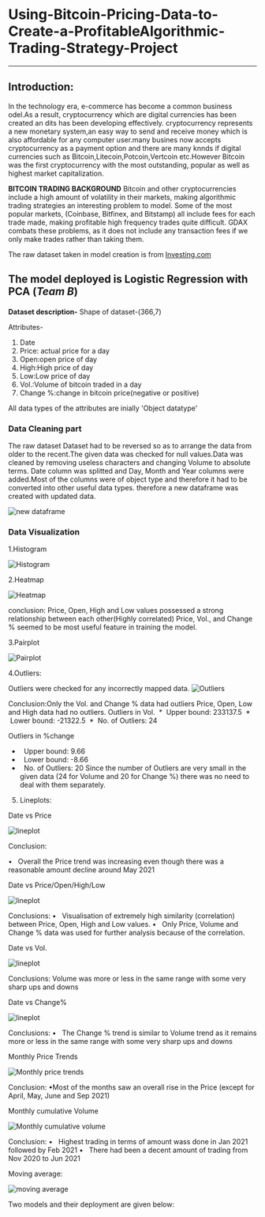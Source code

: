 # Using-Bitcoin-Pricing-Data-to-Create-a-ProfitableAlgorithmic-Trading-Strategy-Project
***

## **Introduction:**
In the technology era, e-commerce has become a common business odel.As a result, cryptocurrency which are digital currencies has been created an dits has been developing effectively. cryptocurrency represents a new monetary system,an easy way to send and receive money which is also affordable for any computer user.many busines now accepts cryptocurrency as a payment option and there are many knnds if digital currencies such as Bitcoin,Litecoin,Potcoin,Vertcoin etc.However Bitcoin was the first cryptocurrency with the most outstanding, popular as well as highest market capitalization.

**BITCOIN TRADING BACKGROUND**
Bitcoin and other cryptocurrencies include a high amount of volatility in their
markets, making algorithmic trading strategies an interesting problem to
model. Some of the most popular markets, (Coinbase, Bitfinex, and Bitstamp) 
all include fees for each trade made, making profitable high frequency trades
quite difficult. GDAX combats these problems, as it does not include any
transaction fees if we only make trades rather than taking them.

The raw dataset taken in model creation is from 
[Investing.com](https://in.investing.com/crypto/bitcoin/historical-data)

###
The model deployed is **Logistic Regression with PCA** (_Team B_)
---

####
**Dataset description-**
Shape of dataset-(366,7)

Attributes-
1. Date 
2. Price: actual price for a day
3. Open:open price of day
4. High:High price of day
5. Low:Low price of day
6. Vol.:Volume of bitcoin traded in a day
7. Change %:change in bitcoin price(negative or positive)

All data types of the attributes are inially 'Object datatype'

###

### Data Cleaning part

The raw dataset Dataset had to be reversed so as to arrange the data from older to the recent.The given data was checked for null values.Data was cleaned by removing useless characters and changing Volume to absolute terms.
Date column was splitted and Day, Month and Year columns were added.Most of the columns were of object type and therefore it had to be converted into other useful data types.
therefore a new dataframe was created with updated data.

![new dataframe](images/Picture1.png)

### Data Visualization
1.Histogram

![Histogram](images/Picture2.png)

2.Heatmap

![Heatmap](images/Picture3.png)

conclusion: Price, Open, High and Low values possessed a strong relationship between each other(Highly correlated)
Price, Vol., and Change % seemed to be most useful feature in training the model.

3.Pairplot

![Pairplot](images/Picture4.png)

4.Outliers:

Outliers were checked for any incorrectly mapped data.
![Outliers](images/Picture5.png)

Conclusion:Only the Vol. and Change % data had outliers
Price, Open, Low and High data had no outliers.
Outliers in Vol.
 *  Upper bound: 233137.5
 *  Lower bound: -21322.5
 *  No. of Outliers: 24

Outliers in %change

*   Upper bound: 9.66
*   Lower bound: -8.66
*   No. of Outliers: 20
Since the number of Outliers are very small in the given data (24 for Volume and 20 for Change %) there was no need to deal with them separately.

5. Lineplots:

Date vs Price

![lineplot](images/Picture6.png)

Conclusion:

•   Overall the Price trend was increasing even though there was a reasonable amount decline around May 2021

Date vs Price/Open/High/Low

![lineplot](images/Picture7.png)

Conclusions:
•   Visualisation of extremely high similarity (correlation) between Price, Open, High and Low values.
•   Only Price, Volume and Change % data was used for further analysis because of the correlation.

Date vs Vol.

![lineplot](images/Picture8.png)

Conclusions:
Volume was more or less in the same range with some very sharp ups and downs

Date vs Change%

![lineplot](images/Picture9.png)

Conclusions:
•   The Change % trend is similar to Volume trend as it remains more or less in the same range with some very sharp ups and downs

Monthly Price Trends

![Monthly price trends](images/Picture10.png)

Conclusion:
•Most of the months saw an overall rise in the Price (except for April, May, June and Sep 2021)

Monthly cumulative Volume

![Monthly cumulative volume](images/Picture11.png)

Conclusion:
•   Highest trading in terms of amount wass done in Jan 2021 followed by Feb 2021
•   There had been a decent amount of trading from Nov 2020 to Jun 2021

Moving average:

![moving average](images/Picture12.png)

Two models and their deployment are given below:
